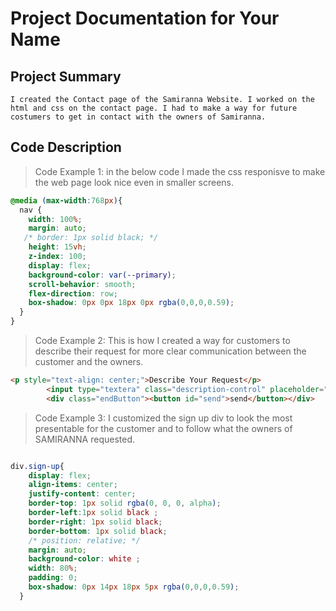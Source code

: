 # Project Documentation for Your Name

## Project Summary
    I created the Contact page of the Samiranna Website. I worked on the html and css on the contact page. I had to make a way for future costumers to get in contact with the owners of Samiranna.  
## Code Description
> Code Example 1: in the below code I made the css responisve to make the web page look nice even in smaller screens.
```css
@media (max-width:768px){
  nav {
    width: 100%;
    margin: auto;
   /* border: 1px solid black; */
    height: 15vh;
    z-index: 100;
    display: flex;
    background-color: var(--primary);
    scroll-behavior: smooth;
    flex-direction: row;
    box-shadow: 0px 0px 18px 0px rgba(0,0,0,0.59);
  }
}
```

> Code Example 2: This is how I created a way for customers to describe their request for more clear communication between the customer and the owners.
```html
<p style="text-align: center;">Describe Your Request</p>
        <input type="textera" class="description-control" placeholder="Any Special Request?">
        <div class="endButton"><button id="send">send</button></div>
```

> Code Example 3: I customized the sign up div to look the most presentable for the customer and to follow what the owners of SAMIRANNA requested.
``` css

div.sign-up{
    display: flex;
    align-items: center;
    justify-content: center;
    border-top: 1px solid rgba(0, 0, 0, alpha);
    border-left:1px solid black ;
    border-right: 1px solid black;
    border-bottom: 1px solid black;
    /* position: relative; */
    margin: auto;
    background-color: white ;
    width: 80%;
    padding: 0;
    box-shadow: 0px 14px 18px 5px rgba(0,0,0,0.59);
  }
```